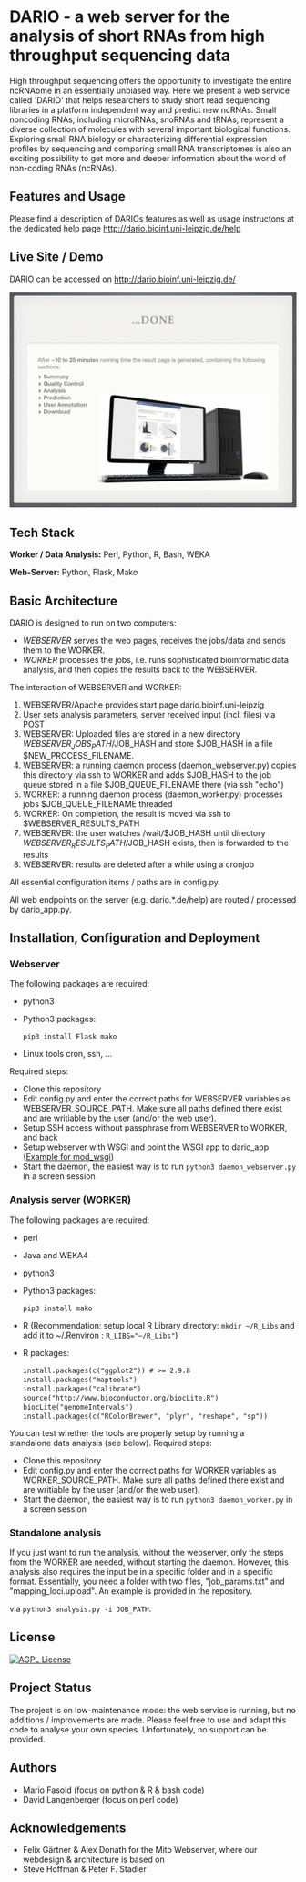 
# DARIO - a web server for the analysis of short RNAs from high throughput sequencing data

High throughput sequencing offers the opportunity to investigate the entire ncRNAome in an essentially unbiased way. Here we present a web service called 'DARIO' that helps researchers to study short read sequencing libraries in a platform independent way and predict new ncRNAs. Small noncoding RNAs, including microRNAs, snoRNAs and tRNAs, represent a diverse collection of molecules with several important biological functions. Exploring small RNA biology or characterizing differential expression profiles by sequencing and comparing small RNA transcriptomes is also an exciting possibility to get more and deeper information about the world of non-coding RNAs (ncRNAs).

## Features and Usage

Please find a description of DARIOs features as well as usage instructons
at the dedicated help page http://dario.bioinf.uni-leipzig.de/help



## Live Site / Demo

DARIO can be accessed on http://dario.bioinf.uni-leipzig.de/

![App Screenshot](src/static/tour/DARIO-Introduction_files/DARIO-Introduction.007-001.jpg)


## Tech Stack

**Worker / Data Analysis:** Perl, Python, R, Bash, WEKA

**Web-Server:** Python, Flask, Mako

## Basic Architecture

DARIO is designed to run on two computers: 

* *WEBSERVER* serves the web pages, receives the jobs/data and sends them to the WORKER.
* *WORKER* processes the jobs, i.e. runs sophisticated bioinformatic data analysis, and then copies the results back to the WEBSERVER.

The interaction of WEBSERVER and WORKER:

1. WEBSERVER/Apache provides start page dario.bioinf.uni-leipzig
2. User sets analysis parameters, server received input (incl. files) via POST
3. WEBSERVER: Uploaded files are stored in a new directory $WEBSERVER_JOBS_PATH/$JOB_HASH and 
   store $JOB_HASH in a file $NEW_PROCESS_FILENAME.
4. WEBSERVER: a running daemon process (daemon_webserver.py) copies
   this directory via ssh to WORKER and adds $JOB_HASH to the
   job queue stored in a file $JOB_QUEUE_FILENAME there (via ssh "echo") 
5. WORKER: a running daemon process (daemon_worker.py) processes jobs $JOB_QUEUE_FILENAME threaded
6. WORKER: On completion, the result is moved via ssh to $WEBSERVER_RESULTS_PATH
7. WEBSERVER: the user watches /wait/$JOB_HASH until directory $WEBSERVER_RESULTS_PATH/$JOB_HASH 
   exists, then is forwarded to the results 
8. WEBSERVER: results are deleted after a while using a cronjob


All essential configuration items / paths are in config.py.

All web endpoints on the server (e.g. dario.*.de/help) are routed / processed by dario_app.py.


## Installation, Configuration and Deployment

### Webserver 

The following packages are required:
* python3
* Python3 packages:

      pip3 install Flask mako
* Linux tools cron, ssh, ... 

Required steps:
* Clone this repository
* Edit config.py and enter the correct paths for WEBSERVER variables 
  as WEBSERVER_SOURCE_PATH. Make sure all paths defined there exist
  and are writiable by the user (and/or the web user).
* Setup SSH access without passphrase from WEBSERVER to WORKER, and back
* Setup webserver with WSGI and point the WSGI app to dario_app ([Example for mod_wsgi](https://modwsgi.readthedocs.io/en/master/user-guides/configuration-guidelines.html))
* Start the daemon, the easiest way is to run `python3 daemon_webserver.py` in a screen session

### Analysis server (WORKER)

The following packages are required:
* perl
* Java and WEKA4
* python3
* Python3 packages:

      pip3 install mako
* R (Recommendation: setup local R Library directory: `mkdir ~/R_Libs` and add it to ~/.Renviron : `R_LIBS="~/R_Libs"`)
* R packages:

      install.packages(c("ggplot2")) # >= 2.9.8
      install.packages("maptools")
      install.packages("calibrate")
      source("http://www.bioconductor.org/biocLite.R")
      biocLite("genomeIntervals")    
      install.packages(c("RColorBrewer", "plyr", "reshape", "sp"))

You can test whether the tools are properly setup by running a  
standalone data analysis (see below).
Required steps:
* Clone this repository
* Edit config.py and enter the correct paths for WORKER variables 
  as WORKER_SOURCE_PATH. Make sure all paths defined there exist
  and are writiable by the user (and/or the web user).
* Start the daemon, the easiest way is to run `python3 daemon_worker.py` in a screen session


### Standalone analysis
If you just want to run the analysis, without the webserver, only the steps from the
WORKER are needed, without starting the daemon. However, this analysis also 
requires the input be in a specific folder and in a specific format. Essentially, you
need a folder with two files, "job_params.txt" and "mapping_loci.upload". An example 
is provided in the repository.

via `python3 analysis.py -i JOB_PATH`.

## License

[![AGPL License](https://img.shields.io/badge/license-AGPL-blue.svg)](http://www.gnu.org/licenses/agpl-3.0)

## Project Status 

The project is on low-maintenance mode: the web service is running, but no 
additions / improvements are made. Please feel free to use and adapt this 
code to analyse your own species. Unfortunately, no support can be provided.

## Authors

- Mario Fasold (focus on python & R & bash code)
- David Langenberger (focus on perl code)


## Acknowledgements

- Felix Gärtner & Alex Donath for the Mito Webserver, where our webdesign & architecture is based on
- Steve Hoffman & Peter F. Stadler
